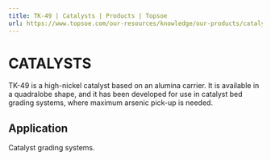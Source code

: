 ```yaml
---
title: TK-49 | Catalysts | Products | Topsoe
url: https://www.topsoe.com/our-resources/knowledge/our-products/catalysts/tk-49#main-content
---
```


# CATALYSTS

TK-49 is a high-nickel catalyst based on an alumina carrier. It is available in a quadralobe shape, and it has been developed for use in catalyst bed grading systems, where maximum arsenic pick-up is needed.

## Application

Catalyst grading systems.